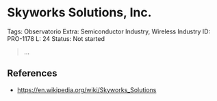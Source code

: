 # Skyworks Solutions, Inc.

Tags: Observatorio
Extra: Semiconductor Industry, Wireless Industry
ID: PRO-1178
L: 24
Status: Not started

> …
> 

## References

- https://en.wikipedia.org/wiki/Skyworks_Solutions